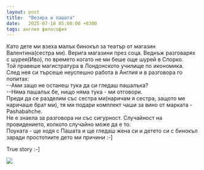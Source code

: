 ```yaml
---
layout: post
title:  "Везира и пашата"
date:   2025-07-18 05:00:00 +0300
tags: англия философия
---
```

Като дете ми взеха малък бинокъл за театър от магазин Валентина(сестра ми). Верига магазини през соца. 
Веднъж разговарях с шурея(Иво), по времето когато не ми беше още шурей в Спорко.   
Той правеше магистратура в Лондонското училище по икономика.  
След нея си търсеше неуспешно работа в Англия и в разговора го попитах:   
--Ами защо не останеш тука да си гледаш пашалъка?   
--Няма пашалък бе, нищо няма тука - ми отговори.   
Преди да се разделим със сестра ми(наричам я сестра, защото ме наричаше брат ми), 
тя ми подари комплект чаши за вино от марката - Pashabahche.  
Не е знаела за разговорa ни със сигурност. Случайност на провидението, колкото случайно може да е то.    
Поуката - ще ходя с Пашата и ще гледаш жена си и детето си с бинокъл заради простотиите дето ми причини :-]

True story :-]

![]({{site.baseurl}}/assets/images/truestory.jpg)